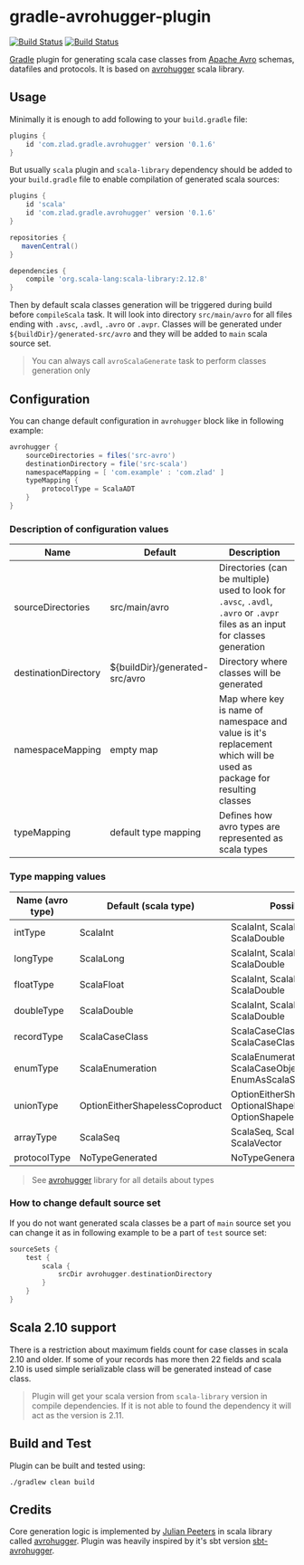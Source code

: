 # gradle-avrohugger-plugin

[![Build Status](https://travis-ci.org/zladovan/gradle-avrohugger-plugin.svg?branch=master)](https://travis-ci.org/zladovan/gradle-avrohugger-plugin)
[![Build Status](https://img.shields.io/maven-metadata/v/https/plugins.gradle.org/m2/com/zlad/gradle/avrohugger/com.zlad.gradle.avrohugger.gradle.plugin/maven-metadata.xml.svg?label=gradle%20plugin%20portal)](https://plugins.gradle.org/plugin/com.zlad.gradle.avrohugger)


[Gradle](https://gradle.org) plugin for generating scala case classes from [Apache Avro](https://avro.apache.org/) schemas, datafiles and protocols. 
It is based on [avrohugger](https://github.com/julianpeeters/avrohugger) scala library.

## Usage

Minimally it is enough to add following to your `build.gradle` file:
                                    
```groovy
plugins {
    id 'com.zlad.gradle.avrohugger' version '0.1.6'
}
```

But usually `scala` plugin and `scala-library` dependency should be added to your `build.gradle` file 
to enable compilation of generated scala sources:

```groovy
plugins {
    id 'scala'
    id 'com.zlad.gradle.avrohugger' version '0.1.6'
}

repositories {
   mavenCentral()
}

dependencies {
    compile 'org.scala-lang:scala-library:2.12.8'
}
```

Then by default scala classes generation will be triggered during build before `compileScala` task. 
It will look into directory `src/main/avro` for all files ending with `.avsc`, `.avdl`, `.avro` or `.avpr`.
Classes will be generated under `${buildDir}/generated-src/avro` and they will be added to `main` scala source set.

> You can always call `avroScalaGenerate` task to perform classes generation only

## Configuration

You can change default configuration in `avrohugger` block like in following example:

```groovy
avrohugger {
    sourceDirectories = files('src-avro')
    destinationDirectory = file('src-scala')
    namespaceMapping = [ 'com.example' : 'com.zlad' ]
    typeMapping {
        protocolType = ScalaADT
    }
}
```

### Description of configuration values

| Name                       | Default                               | Description                              |
| -------------------------- | ------------------------------------- | ---------------------------------------- |
| sourceDirectories          | src/main/avro                         | Directories (can be multiple) used to look for `.avsc`, `.avdl`, `.avro` or `.avpr` files as an input for classes generation |
| destinationDirectory       | ${buildDir}/generated-src/avro        | Directory where classes will be generated |
| namespaceMapping           | empty map                             | Map where key is name of namespace and value is it's replacement which will be used as package for resulting classes |
| typeMapping                | default type mapping                  | Defines how avro types are represented as scala types |
  
### Type mapping values

| Name (avro type)           | Default (scala type)                 | PossibleValues                    |
| ---------------------------| -------------------------------------| ----------------------------------| 
| intType                    | ScalaInt                             | ScalaInt, ScalaLong, ScalaFloat, ScalaDouble |
| longType                   | ScalaLong                            | ScalaInt, ScalaLong, ScalaFloat, ScalaDouble |   
| floatType                  | ScalaFloat                           | ScalaInt, ScalaLong, ScalaFloat, ScalaDouble |   
| doubleType                 | ScalaDouble                          | ScalaInt, ScalaLong, ScalaFloat, ScalaDouble |   
| recordType                 | ScalaCaseClass                       | ScalaCaseClass, ScalaCaseClassWithSchema |
| enumType                   | ScalaEnumeration                     | ScalaEnumeration, JavaEnum, ScalaCaseObjectEnum, EnumAsScalaString |   
| unionType                  | OptionEitherShapelessCoproduct       | OptionEitherShapelessCoproduct, OptionalShapelessCoproduct, OptionShapelessCoproduct |   
| arrayType                  | ScalaSeq                             | ScalaSeq, ScalaArray, ScalaList, ScalaVector |   
| protocolType               | NoTypeGenerated                      | NoTypeGenerated, ScalaADT |

> See [avrohugger](https://github.com/julianpeeters/avrohugger) library for all details about types

### How to change default source set

If you do not want generated scala classes be a part of `main` source set you can change it as in following example to be a part of `test` source set:

```groovy
sourceSets {
    test {
        scala {
            srcDir avrohugger.destinationDirectory
        }
    }
}
```

## Scala 2.10 support

There is a restriction about maximum fields count for case classes in scala 2.10 and older.
If some of your records has more then 22 fields and scala 2.10 is used 
simple serializable class will be generated instead of case class.

>Plugin will get your scala version from `scala-library` version in compile dependencies. 
If it is not able to found the dependency it will act as the version is 2.11.  

## Build and Test

Plugin can be built and tested using:

    ./gradlew clean build

## Credits

Core generation logic is implemented by [Julian Peeters](https://github.com/julianpeeters) 
in scala library called [avrohugger](https://github.com/julianpeeters/avrohugger).
Plugin was heavily inspired by it's sbt version [sbt-avrohugger](https://github.com/julianpeeters/sbt-avrohugger). 
